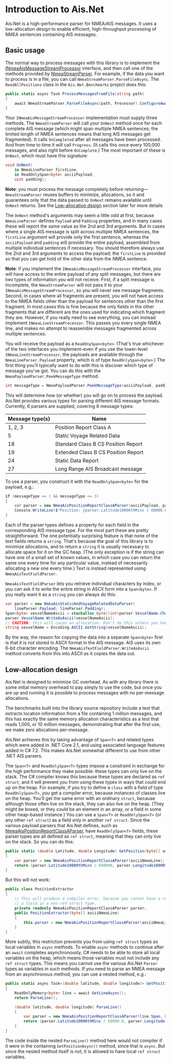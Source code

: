 # Introduction to Ais.Net

Ais.Net is a high-performance parser for NMEA/AIS messages. It uses a low-allocation design to
enable efficient, high-throughput processing of NMEA sentences containing AIS messages.

## Basic usage

The normal way to process messages with this library is to implement the
[INmeaAisMessageStreamProcessor](https://ais-dotnet.github.io/Ais.Net/api/Ais.Net.INmeaAisMessageStreamProcessor.html)
interface, and then call one of the methods provided by
[NmeaStreamParser](https://ais-dotnet.github.io/Ais.Net/api/Ais.Net.NmeaStreamParser.html).
For example, if the data you want to process is in a file, you can call `NmeaStreamParser.ParseFileAsync`. The
`ReadAllPositions` class in the `Ais.Net.Benchmarks` project does this:

```csharp
public static async Task ProcessMessagesFromFile(string path)
{
    await NmeaStreamParser.ParseFileAsync(path, Processor).ConfigureAwait(false);
}
```

Your `INmeaAisMessageStreamProcessor` implementation must supply three methods. The `NmeaStreamParser` will call
your `OnNext` method once for each complete AIS message (which might span multiple NMEA sentences; the limited length
of NMEA sentences means that long AIS messages get fragmented). It calls `OnCompleted` after all messages have been
processed. And from time to time it will call `Progress`. (It calls this once every 100,000 messages, and also right
before `OnComplete`.) The most important of these is `OnNext`, which must have this signature:

```csharp
void OnNext(
    in NmeaLineParser firstLine,
    in ReadOnlySpan<byte> asciiPayload,
    uint padding);
```

**Note**: you must process the message completely before returning—`NmeaStreamParser` reuses buffers to minimize,
allocations, so it and guarantees only that the data passed to `OnNext` remains available until `OnNext` returns. See
the [Low-allocation design](#low-allocation-design) section later for more details

The `OnNext` method's arguments may seem a little odd at first, because `NmeaLineParser` defines `Payload` and
`Padding` properties, and in many cases these will report the same value as the 2nd and 3rd arguments. But in cases
where a single AIS message is split across multiple NMEA sentences, the `firstLine` argument will provide only the
first sentence, whereas the `asciiPayload` and `padding` will provide the entire payload, assembled from multiple
individual sentences if necessary. You should therefore always use the 2nd and 3rd arguments to access the payload;
the `firstLine` is provided so that you can get hold of the other data from the NMEA sentence.

**Note**: if you implement the `INmeaAisMessageStreamProcessor` interface, you will have access to the entire payload
of any split messages, but there are two types of information you will not receive. First, if a split message is
incomplete, the `NmeaStreamParser` will not pass it to your `INmeaAisMessageStreamProcessor`, so you will never see
message fragments. Second, in cases where all fragments are present, you will not have access to the NMEA fields other
than the payload for sentences other than the first fragment. In most cases this is fine because the only fields in
the other fragments that are different are the ones used for indicating which fragment they are. However, if you really
need to see everything, you can instead implement `INmeaLineStreamProcessor`. This passes you every single NMEA line,
and makes no attempt to reassemble messages fragmented across multiple sentences.

You will receive the payload as a `ReadOnySpan<byte>`. (That's true whichever of the two interfaces you implement–even
if you use the lower-level `INmeaLineStreamProcessor`, the payloads are available through the `NmeaLineParser.Payload`
property, which is of type `ReadOnlySpan<byte>`.) The first thing you'll typically want to do with this is discover
which type of message you've got. You can do this with the `NmeaPayloadParser.PeekMessageType` method.

```csharp
int messageType = NmeaPayloadParser.PeekMessageType(asciiPayload, padding);
```

This will determine how (or whether) you will go on to process the payload. Ais.Net provides various types for
parsing different AIS message formats. Currently, 6 parsers are supplied, covering 8 message types:


| Message type(s)   | Name                                |
|-------------------|-------------------------------------|
| 1, 2, 3           | Position Report Class A             |
| 5                 | Static Voyage Related Data          |
| 18                | Standard Class B CS Position Report |
| 19                | Extended Class B CS Position Report |
| 24                | Static Data Report                  |
| 27                | Long Range AIS Broadcast message    |

To use a parser, you construct it with the `ReadOnlySpan<byte>` for the payload, e.g.:

```csharp
if (messageType >= 1 && messageType <= 3)
{
    var parser = new NmeaAisPositionReportClassAParser(asciiPayload, padding);
    Console.WriteLine($"Position: {parser.Latitude10000thMins / 60000.0},{parser.Longitude10000thMins / 60000.0}");
}
```

Each of the parser types defines a property for each field in the corresponding AIS message type. For the most part
these are pretty straightforward. The one potentially surprising feature is that none of the text fields returns a
`string`. That's because the goal of this library is to minimize allocations, and to return a `string` it is usually
necessary to allocate space for it on the GC heap. (The only exception is if the string can have one of a small set of
known values, in which case you can return the same one every time for any particular value, instead of necessarily
allocating a new one every time.) Text is instead represented using `NmeaAisTextFieldParser`.

`NmeaAisTextFieldParser` lets you retrieve individual characters by index, or you can ask it to write the entire string
in ASCII form into a `Span<byte>`. If you really want it as a `string` you can always do this:

```csharp
var parser = new NmeaAisStaticAndVoyageRelatedDataParser(
    lineParser.Payload, lineParser.Padding);
Span<byte> vesselNameAscii = stackalloc byte[(int)parser.VesselName.CharacterCount];
parser.VesselName.WriteAsAscii(vesselNameAscii);
// CAUTION: this will cause an allocation. Don't do this unless you have to
string vesselName = Encoding.ASCII.GetString(vesselNameAscii);
```

By the way, the reason for copying the data into a separate `Span<byte>` first is that it is not stored in ASCII
format in the AIS message. AIS uses its own 6-bit character encoding. The `NmeaAisTextFieldParser.WriteAsAscii`
method converts from this into ASCII as it copies the data out.


## Low-allocation design

Ais.Net is designed to minimize GC overhead. As with any library there is some initial memory
overhead to pay simply to use the code, but once you are up and running it is possible to
process messages with no per-message allocations.

The benchmarks built into the library source repository include a test that extracts location
information from a file containing 1 million messages, and this has exactly the same memory
allocation characteristics as a test that reads 1,000, or 10 million messages, demonstrating
that after the first use, we make zero allocations per-message.

Ais.Net achieves this by taking advantage of `Span<T>` and related types which were added in
.NET Core 2.1, and using associated language features added in C# 7.2. This makes Ais.Net
somewhat different to use from other .NET AIS parsers.

The `Span<T>` and `ReadOnlySpan<T>` types impose a constraint in exchange for the high
performance they make possible: these types can only live on the stack. The C# compiler
knows this because these types are declared as `ref struct`, and it will prevent you
from using these types in ways that could end up on the heap. For example, if you try to
define a `class` with a field of type `ReadOnlySpan<T>`, you get a compiler error, because
instances of classes live on the heap. You'll get the same error with an ordinary `struct`, because
although those often live on the stack, they can also live on the heap. (They might be
boxed, or they could be an element in an array, or a field in some other heap-based instance.)
You can use a `Span<T>` or `ReadOnlySpan<T>` (or any other `ref struct`) as a field only in
another `ref struct`. Since the various payload parsers that Ais.Net defines, such as
[NmeaAisPositionReportClassAParser](https://ais-dotnet.github.io/Ais.Net/api/Ais.Net.NmeaAisPositionReportClassAParser.html),
have `ReadOnlySpan<T>` fields, these parser types are all defined as `ref struct`,
meaning that they can only live on the stack. So you can do this:

```csharp
public static (double Latitude, double Longitude) GetPosition(byte[] asciiNmeaLine)
{
    var parser = new NmeaAisPositionReportClassAParser(asciiNmeaLine);
    return (parser.Latitude10000thMins / 600000, parser.Longitude10000thMins / 600000);
}
```

But this will not work:

```csharp
public class PositionExtractor
{
    // This will produce a compiler error, because you cannot have a ref struct
    // a field in a non-ref-struct type.
    private readonly NmeaAisPositionReportClassAParser parser;
    public PositionExtractor(byte[] asciiNmeaLine)
    {
        this.parser = new NmeaAisPositionReportClassAParser(asciiNmeaLine);
    }
}
```

More subtly, this restriction prevents you from using `ref struct` types as local variables
in `async` methods. To enable `async` methods to continue after an `await` completes
asynchronously, C# needs to be able to store all local variables on the heap, which means
those variables must not include any `ref struct` types. This means you cannot use the various
Ais.Net `Parser` types as variables in such methods. If you need to parse an NMEA message from
an asynchronous method, you can use a nested method, e.g.:

```csharp
public static async Task<(double latitude, double longitude)> GetPositionAsync()
{
    ReadOnlyMemory<byte> line = await GetLineAsync();
    return ParseLine();

    (double latitude, double longitude) ParseLine()
    {
        var parser = new NmeaAisPositionReportClassAParser(line.Span, 0);
        return (parser.Latitude10000thMins / 60000.0, parser.Longitude10000thMins / 60000.0);
    }
}
```

The code inside the nested `ParseLine()` method here would not compiler if it were in the containing
`GetPositionAsync()` method, since that is `async`. But since the nested method itself is not, it is allowed to
have local `ref struct` variables.
